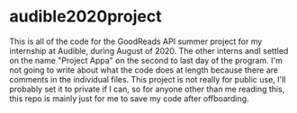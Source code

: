 # audible2020project
This is all of the code for the GoodReads API summer project for my internship at Audible, during August of 2020. The other interns andI settled on the name 
"Project Appa" on the second to last day of the program.
I'm not going to write about what the code does at length because there are comments in the individual files. This project is not really for public use, I'll
probably set it to private if I can, so for anyone other than me reading this, this repo is mainly just for me to save my code after offboarding. 
